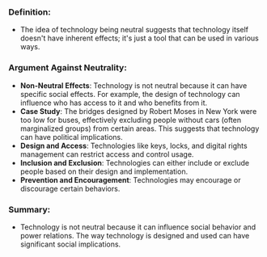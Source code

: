 ### Definition:
+ The idea of technology being neutral suggests that technology itself doesn't have inherent effects; it's just a tool that can be used in various ways.
### Argument Against Neutrality:
- **Non-Neutral Effects**: Technology is not neutral because it can have specific social effects. For example, the design of technology can influence who has access to it and who benefits from it.
- **Case Study**: The bridges designed by Robert Moses in New York were too low for buses, effectively excluding people without cars (often marginalized groups) from certain areas. This suggests that technology can have political implications.
- **Design and Access**: Technologies like keys, locks, and digital rights management can restrict access and control usage.
- **Inclusion and Exclusion**: Technologies can either include or exclude people based on their design and implementation.
- **Prevention and Encouragement**: Technologies may encourage or discourage certain behaviors.
### Summary: 
+ Technology is not neutral because it can influence social behavior and power relations. The way technology is designed and used can have significant social implications.